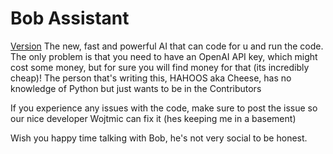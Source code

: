 # Bob Assistant
[Version](https://img.shields.io/badge/version%201.0.0)
The new, fast and powerful AI that can code for u and run the code. The only problem is that you need to have an OpenAI API key, which might cost some money, but for sure you will find money for that (its incredibly cheap)!
The person that's writing this, HAHOOS aka Cheese, has no knowledge of Python but just wants to be in the Contributors

If you experience any issues with the code, make sure to post the issue so our nice developer Wojtmic can fix it (hes keeping me in a basement)

Wish you happy time talking with Bob, he's not very social to be honest.
